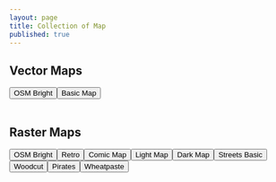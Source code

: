 ```yaml
---
layout: page
title: Collection of Map
published: true
---
```


## Vector Maps

<div id="vector-map" class="map-preview"></div>

<div id="map-container">
	<button id="vector-osm-bright" class="map-button">OSM Bright</button
	><button id="vector-osm-basic" class="map-button">Basic Map</button>
</div>
</br>
<div id="vector-style-reference"></div>

<script src='https://api.tiles.mapbox.com/mapbox-gl-js/v0.14.3/mapbox-gl.js'></script>
<link href='https://api.tiles.mapbox.com/mapbox-gl-js/v0.14.3/mapbox-gl.css' rel='stylesheet' />

<script>
	var vectorStyleReference = document.getElementById("vector-style-reference");
	vectorStyleReference.innerHTML = 'The map above uses the following style project: <a href="https://github.com/mapbox/mapbox-gl-styles/blob/master/styles/bright-v8.json">OSM Bright</a>';
	mapboxgl.accessToken = 'pk.eyJ1IjoibW9yZ2Vua2FmZmVlIiwiYSI6IjIzcmN0NlkifQ.0LRTNgCc-envt9d5MzR75w';

	if (!mapboxgl.supported()) {
		var vectorMapContainer = document.getElementById("vector-map");
		vectorMapContainer.innerHTML = 'Your browser does not support Mapbox GL. Either your browser does not support WebGL or it is disabled, please check <a href="https://get.webgl.org/">http://get.webgl.org</a> for more information.'
	} else {
		var vectorMap = new mapboxgl.Map({
		    container: 'vector-map',
		    style: '/styles/bright-v8.json',
		    center: [8.5456, 47.3739],
		    zoom: 11
		}).addControl(new mapboxgl.Navigation({position: 'top-left'}));
	}

	var bright = document.getElementById("vector-osm-bright");
	bright.onclick = function(e) {
		e.preventDefault();
        e.stopPropagation();
        vectorMap.setStyle('/styles/bright-v8.json');
		vectorStyleReference.innerHTML = 'The map above uses the following style project: <a href="https://github.com/mapbox/mapbox-gl-styles/blob/master/styles/bright-v8.json">OSM Bright</a>';

	}
	var basic = document.getElementById("vector-osm-basic");
	basic.onclick = function(e) {
		e.preventDefault();
        e.stopPropagation();
        vectorMap.setStyle('/styles/basic-v8.json');
		vectorStyleReference.innerHTML = 'The map above uses the following style project: <a href="https://github.com/mapbox/mapbox-gl-styles/blob/master/styles/basic-v8.json">Basic Map</a>';
	}
</script>

## Raster Maps

<div id="raster-map" class="map-preview"></div>
<div id="map-container">
	<button id="raster-osm-bright" class="map-button">OSM Bright</button
	><button id="retro" class="map-button">Retro</button
    ><button id="comic-map" class="map-button">Comic Map</button
	><button id="light-map" class="map-button">Light Map</button
	><button id="dark-map" class="map-button">Dark Map</button
	><button id="streets-basic" class="map-button">Streets Basic</button
	><button id="woodcut" class="map-button">Woodcut</button><button id="pirates" class="map-button">Pirates</button
	><button id="wheatpaste" class="map-button">Wheatpaste</button>
</div>
</br>
<div id="raster-style-reference"></div>

<script src="http://cdn.leafletjs.com/leaflet/v0.7.7/leaflet.js"></script>
<link rel="stylesheet" href="http://cdn.leafletjs.com/leaflet/v0.7.7/leaflet.css" />

<script>
var map = L.map('raster-map').setView([47.3739, 8.5456], 13);
var layer = L.tileLayer('http://klokantech-{s}.tileserver.com/osm-bright/{z}/{x}/{y}.png?key=WQ5sRntXphOrWgesmtmU', 
	{
		id: 'MapID', 
		attribution: '© <a href="http://www.openstreetmap.org/copyright">OpenStreetMap contributors</a>',
		subdomains: '0123'
	}
).addTo(map);

addClickListener('raster-osm-bright', 'http://klokantech-{s}.tileserver.com/osm-bright/{z}/{x}/{y}.png?key=WQ5sRntXphOrWgesmtmU', 'https://github.com/mapbox/mapbox-studio-osm-bright.tm2');
addClickListener('comic-map', 'http://rastertiles.osm2vectortiles.org/comic/{z}/{x}/{y}.png', 'https://github.com/mapbox/mapbox-studio-comic.tm2');
addClickListener('light-map', 'http://rastertiles.osm2vectortiles.org/light/{z}/{x}/{y}.png', 'https://github.com/mapbox/mapbox-studio-light.tm2');
addClickListener('dark-map', 'http://rastertiles.osm2vectortiles.org/dark/{z}/{x}/{y}.png', 'https://github.com/mapbox/mapbox-studio-dark.tm2');
addClickListener('streets-basic', 'http://klokantech-{s}.tileserver.com/streets-basic/{z}/{x}/{y}.png?key=WQ5sRntXphOrWgesmtmU', 'https://github.com/mapbox/mapbox-studio-streets-basic.tm2');
addClickListener('woodcut', 'http://rastertiles.osm2vectortiles.org/woodcut/{z}/{x}/{y}.png', 'https://github.com/mapbox/mapbox-studio-woodcut.tm2');
addClickListener('pirates', 'http://rastertiles.osm2vectortiles.org/pirates/{z}/{x}/{y}.png', 'https://github.com/mapbox/mapbox-studio-pirates.tm2');
addClickListener('wheatpaste', 'http://rastertiles.osm2vectortiles.org/wheatpaste/{z}/{x}/{y}.png', 'https://github.com/mapbox/mapbox-studio-wheatpaste.tm2');
addClickListener('retro', 'http://klokantech-{s}.tileserver.com/retro/{z}/{x}/{y}.png?key=WQ5sRntXphOrWgesmtmU');

var rasterStyleReference = document.getElementById("raster-style-reference");
rasterStyleReference.innerHTML = 'The map above uses the following style project: <a href="https://github.com/mapbox/mapbox-studio-osm-bright.tm2">OSM Bright</a>';

function addClickListener(name, url, styleRefString) {
	var mapButton = document.getElementById(name);
	var styleName = document.getElementById(name).innerHTML;
	mapButton.onclick = function(e) {
		e.preventDefault();
	    e.stopPropagation();
	    layer.setUrl(url);
	    if(name === 'retro') {
	    	rasterStyleReference.innerHTML = 'The map above uses a custom style project of <a href="http://www.klokantech.com/">Klokan Technologies</a>.'
	    } else {
	    	rasterStyleReference.innerHTML = 'The map above uses the following style project: ' + '<a href=' + styleRefString + '>' + styleName + '</a>';
	    }
	}
}
</script>
